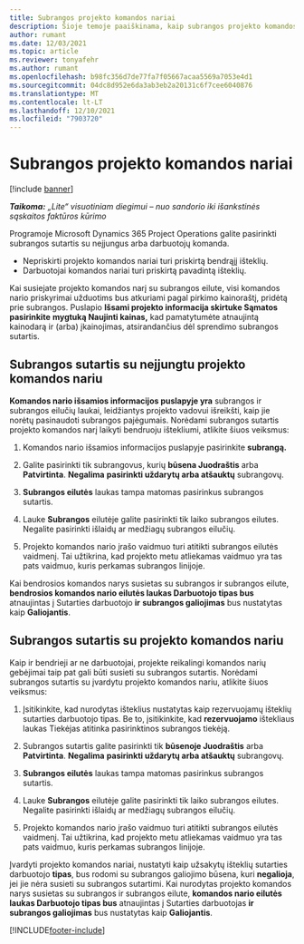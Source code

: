 ```yaml
---
title: Subrangos projekto komandos nariai
description: Šioje temoje paaiškinama, kaip subrangos projekto komandos narius Microsoft Dynamics 365 Project Operations.
author: rumant
ms.date: 12/03/2021
ms.topic: article
ms.reviewer: tonyafehr
ms.author: rumant
ms.openlocfilehash: b98fc356d7de77fa7f05667acaa5569a7053e4d1
ms.sourcegitcommit: 04dc8d952e6da3ab3eb2a20131c6f7cee6040876
ms.translationtype: MT
ms.contentlocale: lt-LT
ms.lasthandoff: 12/10/2021
ms.locfileid: "7903720"
---
```

# <a name="subcontracting-project-team-members"></a>Subrangos projekto komandos nariai

[!include [banner](../../includes/dataverse-preview.md)]

_**Taikoma:** „Lite“ visuotiniam diegimui – nuo sandorio iki išankstinės sąskaitos faktūros kūrimo_

Programoje Microsoft Dynamics 365 Project Operations galite pasirinkti subrangos sutartis su neįjungus arba darbuotojų komanda.

- Nepriskirti projekto komandos nariai turi priskirtą bendrąjį išteklių.
- Darbuotojai komandos nariai turi priskirtą pavadintą išteklių.

Kai susiejate projekto komandos narį su subrangos eilute, visi komandos nario priskyrimai užduotims bus atkuriami pagal pirkimo kainoraštį, pridėtą prie subrangos.  Puslapio **Išsami projekto informacija skirtuke Sąmatos** **pasirinkite** **mygtuką Naujinti kainas,** kad pamatytumėte atnaujintą kainodarą ir (arba) įkainojimas, atsirandančius dėl sprendimo subrangos sutartis. 

## <a name="subcontracting-an-unstaffed-project-team-member"></a>Subrangos sutartis su neįjungtu projekto komandos nariu
**Komandos nario išsamios informacijos puslapyje yra** subrangos ir subrangos eilučių laukai, leidžiantys projekto vadovui išreikšti, kaip jie norėtų pasinaudoti subrangos pajėgumais. Norėdami subrangos sutartis projekto komandos narį laikyti bendruoju ištekliumi, atlikite šiuos veiksmus:

1.  Komandos nario išsamios informacijos puslapyje pasirinkite **subrangą.**

2.  Galite pasirinkti tik subrangovus, kurių **būsena Juodraštis** arba **Patvirtinta**. **Negalima** **pasirinkti uždarytų arba atšauktų** subrangovų. 

3.  **Subrangos eilutės** laukas tampa matomas pasirinkus subrangos sutartis.

4.  Lauke **Subrangos** eilutėje galite pasirinkti tik laiko subrangos eilutes. Negalite pasirinkti išlaidų ar medžiagų subrangos eilučių.

5.  Projekto komandos nario įrašo vaidmuo turi atitikti subrangos eilutės vaidmenį. Tai užtikrina, kad projekto metu atliekamas vaidmuo yra tas pats vaidmuo, kuris perkamas subrangos linijoje. 

Kai bendrosios komandos narys susietas su subrangos ir subrangos eilute, **bendrosios komandos nario eilutės laukas Darbuotojo tipas bus** atnaujintas į Sutarties darbuotojo **ir** **subrangos galiojimas** bus nustatytas kaip **Galiojantis**.

## <a name="subcontracting-a-staffed-project-team-member"></a>Subrangos sutartis su projekto komandos nariu
Kaip ir bendrieji ar ne darbuotojai, projekte reikalingi komandos narių gebėjimai taip pat gali būti susieti su subrangos sutartis. Norėdami subrangos sutartis su įvardytu projekto komandos nariu, atlikite šiuos veiksmus:

1.  Įsitikinkite, kad nurodytas išteklius nustatytas kaip rezervuojamų išteklių sutarties darbuotojo tipas. Be to, įsitikinkite, kad **rezervuojamo** ištekliaus laukas Tiekėjas atitinka pasirinktinos subrangos tiekėją. 

2.  Subrangos sutartis galite pasirinkti tik **būsenoje Juodraštis** arba **Patvirtinta**. **Negalima** **pasirinkti uždarytų arba atšauktų** subrangovų. 

3.  **Subrangos eilutės** laukas tampa matomas pasirinkus subrangos sutartis.

4.  Lauke **Subrangos** eilutėje galite pasirinkti tik laiko subrangos eilutes. Negalite pasirinkti išlaidų ar medžiagų subrangos eilučių.

5.  Projekto komandos nario įrašo vaidmuo turi atitikti subrangos eilutės vaidmenį. Tai užtikrina, kad projekto metu atliekamas vaidmuo yra tas pats vaidmuo, kuris perkamas subrangos linijoje. 

Įvardyti projekto komandos nariai, nustatyti kaip užsakytų išteklių sutarties darbuotojo **tipas**, bus rodomi su subrangos galiojimo būsena, kuri **negalioja**, jei jie nėra susieti su subrangos sutartimi. Kai nurodytas projekto komandos narys susietas su subrangos ir subrangos eilute, **komandos nario eilutės laukas Darbuotojo tipas bus** atnaujintas į Sutarties darbuotojas **ir** **subrangos galiojimas** bus nustatytas kaip **Galiojantis**.

[!INCLUDE[footer-include](../../includes/footer-banner.md)]
